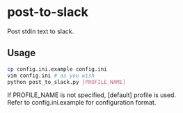 # post-to-slack

Post stdin text to slack.

## Usage

```sh
cp config.ini.example config.ini
vim config.ini # as you wish
python post_to_slack.py [PROFILE_NAME]
```

If PROFILE_NAME is not specified, \[default\] profile is used.  
Refer to config.ini.example for configuration format.
